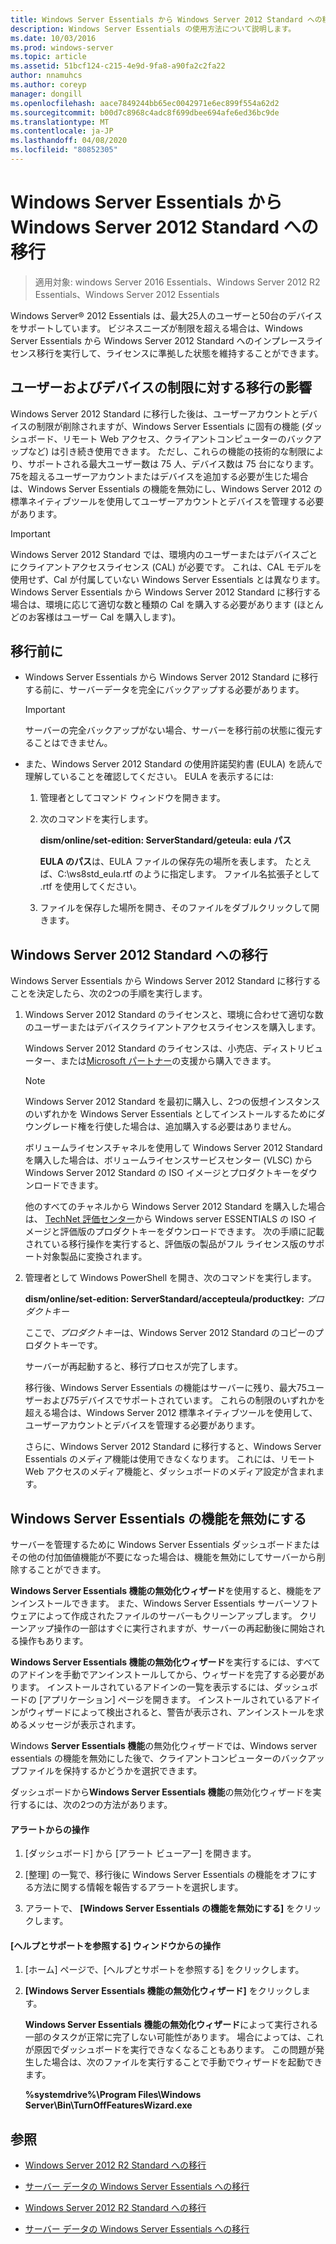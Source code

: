 ```yaml
---
title: Windows Server Essentials から Windows Server 2012 Standard への移行
description: Windows Server Essentials の使用方法について説明します。
ms.date: 10/03/2016
ms.prod: windows-server
ms.topic: article
ms.assetid: 51bcf124-c215-4e9d-9fa8-a90fa2c2fa22
author: nnamuhcs
ms.author: coreyp
manager: dongill
ms.openlocfilehash: aace7849244bb65ec0042971e6ec899f554a62d2
ms.sourcegitcommit: b00d7c8968c4adc8f699dbee694afe6ed36bc9de
ms.translationtype: MT
ms.contentlocale: ja-JP
ms.lasthandoff: 04/08/2020
ms.locfileid: "80852305"
---
```

# <a name="transition-from-windows-server-essentials-to-windows-server-2012-standard"></a>Windows Server Essentials から Windows Server 2012 Standard への移行

>適用対象: windows Server 2016 Essentials、Windows Server 2012 R2 Essentials、Windows Server 2012 Essentials

 Windows Server&reg; 2012 Essentials は、最大25人のユーザーと50台のデバイスをサポートしています。 ビジネスニーズが制限を超える場合は、Windows Server Essentials から Windows Server 2012 Standard へのインプレースライセンス移行を実行して、ライセンスに準拠した状態を維持することができます。  
  
## <a name="how-the-transition-affects-user-and-device-limits"></a>ユーザーおよびデバイスの制限に対する移行の影響  
 Windows Server 2012 Standard に移行した後は、ユーザーアカウントとデバイスの制限が削除されますが、Windows Server Essentials に固有の機能 (ダッシュボード、リモート Web アクセス、クライアントコンピューターのバックアップなど) は引き続き使用できます。 ただし、これらの機能の技術的な制限により、サポートされる最大ユーザー数は 75 人、デバイス数は 75 台になります。 75を超えるユーザーアカウントまたはデバイスを追加する必要が生じた場合は、Windows Server Essentials の機能を無効にし、Windows Server 2012 の標準ネイティブツールを使用してユーザーアカウントとデバイスを管理する必要があります。  
  
> [!IMPORTANT]
>   Windows Server 2012 Standard では、環境内のユーザーまたはデバイスごとにクライアントアクセスライセンス (CAL) が必要です。 これは、CAL モデルを使用せず、Cal が付属していない Windows Server Essentials とは異なります。  Windows Server Essentials から Windows Server 2012 Standard に移行する場合は、環境に応じて適切な数と種類の Cal を購入する必要があります (ほとんどのお客様はユーザー Cal を購入します)。  
  
## <a name="before-the-transition"></a>移行前に  
  
-   Windows Server Essentials から Windows Server 2012 Standard に移行する前に、サーバーデータを完全にバックアップする必要があります。  
  
    > [!IMPORTANT]
    >  サーバーの完全バックアップがない場合、サーバーを移行前の状態に復元することはできません。  
  
-   また、Windows Server 2012 Standard の使用許諾契約書 (EULA) を読んで理解していることを確認してください。 EULA を表示するには:  
  
    1.  管理者としてコマンド ウィンドウを開きます。  
  
    2.  次のコマンドを実行します。  
  
         **dism/online/set-edition: ServerStandard/geteula: eula パス**  
  
         **EULA のパス**は、EULA ファイルの保存先の場所を表します。 たとえば、C:\ws8std_eula.rtf のように指定します。  ファイル名拡張子として .rtf を使用してください。  
  
    3.  ファイルを保存した場所を開き、そのファイルをダブルクリックして開きます。  
  
## <a name="transition-to--windows-server-2012-standard"></a>Windows Server 2012 Standard への移行  
 Windows Server Essentials から Windows Server 2012 Standard に移行することを決定したら、次の2つの手順を実行します。  
  
1. Windows Server 2012 Standard のライセンスと、環境に合わせて適切な数のユーザーまたはデバイスクライアントアクセスライセンスを購入します。  
  
    Windows Server 2012 Standard のライセンスは、小売店、ディストリビューター、または[Microsoft パートナー](https://pinpoint.microsoft.com/SelectCulture.aspx)の支援から購入できます。  
  
   > [!NOTE]
   >  Windows Server 2012 Standard を最初に購入し、2つの仮想インスタンスのいずれかを Windows Server Essentials としてインストールするためにダウングレード権を行使した場合は、追加購入する必要はありません。  
   >   
   >  ボリュームライセンスチャネルを使用して Windows Server 2012 Standard を購入した場合は、ボリュームライセンスサービスセンター (VLSC) から Windows Server 2012 Standard の ISO イメージとプロダクトキーをダウンロードできます。  
   >   
   >  他のすべてのチャネルから Windows Server 2012 Standard を購入した場合は、 [TechNet 評価センター](https://technet.microsoft.com/evalcenter/jj659306.aspx)から Windows server ESSENTIALS の ISO イメージと評価版のプロダクトキーをダウンロードできます。 次の手順に記載されている移行操作を実行すると、評価版の製品がフル ライセンス版のサポート対象製品に変換されます。  
  
2. 管理者として Windows PowerShell を開き、次のコマンドを実行します。  
  
    **dism/online/set-edition: ServerStandard/accepteula/productkey:** *プロダクトキー*  
  
    ここで、*プロダクトキー*は、Windows Server 2012 Standard のコピーのプロダクトキーです。  
  
    サーバーが再起動すると、移行プロセスが完了します。  
  
   移行後、Windows Server Essentials の機能はサーバーに残り、最大75ユーザーおよび75デバイスでサポートされています。 これらの制限のいずれかを超える場合は、Windows Server 2012 標準ネイティブツールを使用して、ユーザーアカウントとデバイスを管理する必要があります。  
  
   さらに、Windows Server 2012 Standard に移行すると、Windows Server Essentials のメディア機能は使用できなくなります。 これには、リモート Web アクセスのメディア機能と、ダッシュボードのメディア設定が含まれます。  
  
## <a name="turn-off--windows-server-essentials-features"></a>Windows Server Essentials の機能を無効にする  
 サーバーを管理するために Windows Server Essentials ダッシュボードまたはその他の付加価値機能が不要になった場合は、機能を無効にしてサーバーから削除することができます。  
  
 **Windows Server Essentials 機能の無効化ウィザード**を使用すると、機能をアンインストールできます。 また、Windows Server Essentials サーバーソフトウェアによって作成されたファイルのサーバーもクリーンアップします。  クリーンアップ操作の一部はすぐに実行されますが、サーバーの再起動後に開始される操作もあります。  
  
 **Windows Server Essentials 機能の無効化ウィザード**を実行するには、すべてのアドインを手動でアンインストールしてから、ウィザードを完了する必要があります。 インストールされているアドインの一覧を表示するには、ダッシュボードの [アプリケーション] ページを開きます。 インストールされているアドインがウィザードによって検出されると、警告が表示され、アンインストールを求めるメッセージが表示されます。  
  
 Windows **Server Essentials 機能**の無効化ウィザードでは、Windows server essentials の機能を無効にした後で、クライアントコンピューターのバックアップファイルを保持するかどうかを選択できます。  
  
 ダッシュボードから**Windows Server Essentials 機能**の無効化ウィザードを実行するには、次の2つの方法があります。  
  
#### <a name="from-the-alert"></a>アラートからの操作  
  
1.  [ダッシュボード] から [アラート ビューアー] を開きます。  
  
2.  [整理] の一覧で、移行後に Windows Server Essentials の機能をオフにする方法に関する情報を報告するアラートを選択します。  
  
3.  アラートで、 **[Windows Server Essentials の機能を無効にする]** をクリックします。  
  
#### <a name="from-the-get-help-and-support-pane"></a>[ヘルプとサポートを参照する] ウィンドウからの操作  
  
1. [ホーム] ページで、[ヘルプとサポートを参照する] をクリックします。  
  
2. **[Windows Server Essentials 機能の無効化ウィザード]** をクリックします。  
  
   **Windows Server Essentials 機能の無効化ウィザード**によって実行される一部のタスクが正常に完了しない可能性があります。 場合によっては、これが原因でダッシュボードを実行できなくなることもあります。 この問題が発生した場合は、次のファイルを実行することで手動でウィザードを起動できます。  
  
   **%systemdrive%\Program Files\Windows Server\Bin\TurnOffFeaturesWizard.exe**  
  
## <a name="see-also"></a>参照  
  

-   [Windows Server 2012 R2 Standard への移行](Transition-from-Windows-Server-2012-R2-Essentials-to-Windows-Server-2012-R2-Standard.md)  
  
-   [サーバー データの Windows Server Essentials への移行](Migrate-Server-Data-to-Windows-Server-Essentials.md)

-   [Windows Server 2012 R2 Standard への移行](../migrate/Transition-from-Windows-Server-2012-R2-Essentials-to-Windows-Server-2012-R2-Standard.md)  
  
-   [サーバー データの Windows Server Essentials への移行](../migrate/Migrate-Server-Data-to-Windows-Server-Essentials.md)

